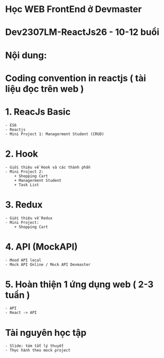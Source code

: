 # Học WEB FrontEnd ở Devmaster
# Dev2307LM-ReactJs26 - 10-12 buổi
# Nội dung:
# Coding convention in reactjs ( tài liệu đọc trên web )
# 1. ReacJs Basic
    - ES6 
    - Reactjs
    - Mini Project 1: Managerment Student (CRUD)
# 2. Hook
    - Giới thiệu về Hook và các thành phần
    - Mini Project 2:
        + Shopping Cart
        + Managerment Student
        + Task List
# 3. Redux
    - Giới thiệu về Redux
    - Mini Project:
        + Shopping Cart
# 4. API (MockAPI)
    - Mood API local
    - Mock API Online / Mock API Devmaster
# 5. Hoàn thiện 1 ứng dụng web ( 2-3 tuần )
    - API
    - React -> API
# Tài nguyên học tập
    - Slide: tóm tắt lý thuyết
    - Thực hành theo mock project
    